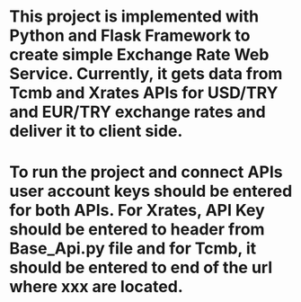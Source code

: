 # This project is implemented with Python and Flask Framework to create simple Exchange Rate Web Service. Currently, it gets data from Tcmb and Xrates APIs for USD/TRY and EUR/TRY exchange rates and deliver it to client side.

# To run the project and connect APIs user account keys should be entered for both APIs. For Xrates, API Key should be entered to header from Base_Api.py file and for Tcmb, it should be entered to end of the url where xxx are located. 

